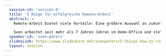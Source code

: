 ```yaml
---
  session-id: 'session-6'
  title: '5 Dinge für erfolgreiche Remote-Arbeit'
  abstract: >
    Remote-Arbeit bietet viele Vorteile: Eine größere Auswahl an zukünftigen Mitarbeitern, Freiheit, im Schlafanzug arbeiten und vieles andere mehr. Warum scheitern so viele Unternehmen mit der erfolgreichen Einführung von Remote-Arbeit oder versuchen es erst gar nicht?

    Sven arbeitet seit mehr als 7 Jahren Jahren im Home-Office und stellt Praktiken vor, wie Code-Review-Etiquette, Teil-es-oder-es-ist-nie-passiert-Richtlinien, Videokonferenz-Regeln und vieles andere mehr. Du lernst, wie man sein Remote-Büro einrichten sollte, wie man im Unternehmen sichtbar bleibt und welche Tools gut funktionieren.
  speaker-id: 'sven-peters'
  slidesLink: https://www.slideshare.net/svenpeters/5-things-how-to-rock-remote-work
  layout: session
---
```

